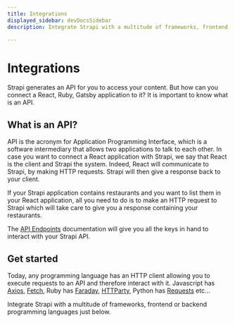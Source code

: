 ```yaml
---
title: Integrations
displayed_sidebar: devDocsSidebar
description: Integrate Strapi with a multitude of frameworks, frontend or backend programming languages.

---
```


# Integrations

Strapi generates an API for you to access your content. But how can you connect a React, Ruby, Gatsby application to it?
It is important to know what is an API.

## What is an API?

API is the acronym for Application Programming Interface, which is a software intermediary that allows two applications to talk to each other.
In case you want to connect a React application with Strapi, we say that React is the client and Strapi the system. Indeed, React will communicate to Strapi, by making HTTP requests. Strapi will then give a response back to your client.

If your Strapi application contains restaurants and you want to list them in your React application, all you need to do is to make an HTTP request to Strapi which will take care to give you a response containing your restaurants.

The [API Endpoints](/dev-docs/api/rest#endpoints) documentation will give you all the keys in hand to interact with your Strapi API.

## Get started

Today, any programming language has an HTTP client allowing you to execute requests to an API and therefore interact with it. Javascript has [Axios](https://github.com/axios/axios), [Fetch](https://developer.mozilla.org/en-US/docs/Web/API/Fetch_API), Ruby has [Faraday](https://github.com/lostisland/faraday), [HTTParty](https://github.com/jnunemaker/httparty), Python has [Requests](https://requests.readthedocs.io/en/master/) etc...

Integrate Strapi with a multitude of frameworks, frontend or backend programming languages just below.


<DocCardList />

